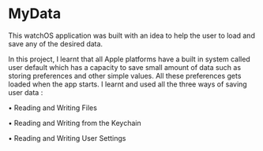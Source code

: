 # MyData
This watchOS application was built with an idea to help the user to load and save any of the desired data.

In this project, I learnt that all Apple platforms have a built in system called user default which has a capacity to save small amount of data such as storing preferences and other simple values. All these preferences gets loaded when the app starts. I learnt and used all the three ways of saving user data :

•	Reading and Writing Files

•	Reading and Writing from the Keychain

•	Reading and Writing User Settings

